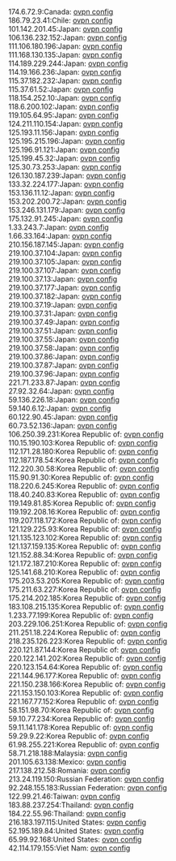 174.6.72.9:Canada: [ovpn config](vpn/174_6_72_9.ovpn)  
186.79.23.41:Chile: [ovpn config](vpn/186_79_23_41.ovpn)  
101.142.201.45:Japan: [ovpn config](vpn/101_142_201_45.ovpn)  
106.136.232.152:Japan: [ovpn config](vpn/106_136_232_152.ovpn)  
111.106.180.196:Japan: [ovpn config](vpn/111_106_180_196.ovpn)  
111.168.130.135:Japan: [ovpn config](vpn/111_168_130_135.ovpn)  
114.189.229.244:Japan: [ovpn config](vpn/114_189_229_244.ovpn)  
114.19.166.236:Japan: [ovpn config](vpn/114_19_166_236.ovpn)  
115.37.182.232:Japan: [ovpn config](vpn/115_37_182_232.ovpn)  
115.37.61.52:Japan: [ovpn config](vpn/115_37_61_52.ovpn)  
118.154.252.10:Japan: [ovpn config](vpn/118_154_252_10.ovpn)  
118.6.200.102:Japan: [ovpn config](vpn/118_6_200_102.ovpn)  
119.105.64.95:Japan: [ovpn config](vpn/119_105_64_95.ovpn)  
124.211.110.154:Japan: [ovpn config](vpn/124_211_110_154.ovpn)  
125.193.11.156:Japan: [ovpn config](vpn/125_193_11_156.ovpn)  
125.195.215.196:Japan: [ovpn config](vpn/125_195_215_196.ovpn)  
125.196.91.121:Japan: [ovpn config](vpn/125_196_91_121.ovpn)  
125.199.45.32:Japan: [ovpn config](vpn/125_199_45_32.ovpn)  
125.30.73.253:Japan: [ovpn config](vpn/125_30_73_253.ovpn)  
126.130.187.239:Japan: [ovpn config](vpn/126_130_187_239.ovpn)  
133.32.224.177:Japan: [ovpn config](vpn/133_32_224_177.ovpn)  
153.136.11.12:Japan: [ovpn config](vpn/153_136_11_12.ovpn)  
153.202.200.72:Japan: [ovpn config](vpn/153_202_200_72.ovpn)  
153.246.131.179:Japan: [ovpn config](vpn/153_246_131_179.ovpn)  
175.132.91.245:Japan: [ovpn config](vpn/175_132_91_245.ovpn)  
1.33.243.7:Japan: [ovpn config](vpn/1_33_243_7.ovpn)  
1.66.33.164:Japan: [ovpn config](vpn/1_66_33_164.ovpn)  
210.156.187.145:Japan: [ovpn config](vpn/210_156_187_145.ovpn)  
219.100.37.104:Japan: [ovpn config](vpn/219_100_37_104.ovpn)  
219.100.37.105:Japan: [ovpn config](vpn/219_100_37_105.ovpn)  
219.100.37.107:Japan: [ovpn config](vpn/219_100_37_107.ovpn)  
219.100.37.13:Japan: [ovpn config](vpn/219_100_37_13.ovpn)  
219.100.37.177:Japan: [ovpn config](vpn/219_100_37_177.ovpn)  
219.100.37.182:Japan: [ovpn config](vpn/219_100_37_182.ovpn)  
219.100.37.19:Japan: [ovpn config](vpn/219_100_37_19.ovpn)  
219.100.37.31:Japan: [ovpn config](vpn/219_100_37_31.ovpn)  
219.100.37.49:Japan: [ovpn config](vpn/219_100_37_49.ovpn)  
219.100.37.51:Japan: [ovpn config](vpn/219_100_37_51.ovpn)  
219.100.37.55:Japan: [ovpn config](vpn/219_100_37_55.ovpn)  
219.100.37.58:Japan: [ovpn config](vpn/219_100_37_58.ovpn)  
219.100.37.86:Japan: [ovpn config](vpn/219_100_37_86.ovpn)  
219.100.37.87:Japan: [ovpn config](vpn/219_100_37_87.ovpn)  
219.100.37.96:Japan: [ovpn config](vpn/219_100_37_96.ovpn)  
221.71.233.87:Japan: [ovpn config](vpn/221_71_233_87.ovpn)  
27.92.32.64:Japan: [ovpn config](vpn/27_92_32_64.ovpn)  
59.136.226.18:Japan: [ovpn config](vpn/59_136_226_18.ovpn)  
59.140.6.12:Japan: [ovpn config](vpn/59_140_6_12.ovpn)  
60.122.90.45:Japan: [ovpn config](vpn/60_122_90_45.ovpn)  
60.73.52.136:Japan: [ovpn config](vpn/60_73_52_136.ovpn)  
106.250.39.231:Korea Republic of: [ovpn config](vpn/106_250_39_231.ovpn)  
110.15.190.103:Korea Republic of: [ovpn config](vpn/110_15_190_103.ovpn)  
112.171.28.180:Korea Republic of: [ovpn config](vpn/112_171_28_180.ovpn)  
112.187.178.54:Korea Republic of: [ovpn config](vpn/112_187_178_54.ovpn)  
112.220.30.58:Korea Republic of: [ovpn config](vpn/112_220_30_58.ovpn)  
115.90.91.30:Korea Republic of: [ovpn config](vpn/115_90_91_30.ovpn)  
118.220.6.245:Korea Republic of: [ovpn config](vpn/118_220_6_245.ovpn)  
118.40.240.83:Korea Republic of: [ovpn config](vpn/118_40_240_83.ovpn)  
119.149.81.85:Korea Republic of: [ovpn config](vpn/119_149_81_85.ovpn)  
119.192.208.16:Korea Republic of: [ovpn config](vpn/119_192_208_16.ovpn)  
119.207.118.172:Korea Republic of: [ovpn config](vpn/119_207_118_172.ovpn)  
121.129.225.93:Korea Republic of: [ovpn config](vpn/121_129_225_93.ovpn)  
121.135.123.102:Korea Republic of: [ovpn config](vpn/121_135_123_102.ovpn)  
121.137.159.135:Korea Republic of: [ovpn config](vpn/121_137_159_135.ovpn)  
121.152.88.34:Korea Republic of: [ovpn config](vpn/121_152_88_34.ovpn)  
121.172.187.210:Korea Republic of: [ovpn config](vpn/121_172_187_210.ovpn)  
125.141.68.210:Korea Republic of: [ovpn config](vpn/125_141_68_210.ovpn)  
175.203.53.205:Korea Republic of: [ovpn config](vpn/175_203_53_205.ovpn)  
175.211.63.227:Korea Republic of: [ovpn config](vpn/175_211_63_227.ovpn)  
175.214.202.185:Korea Republic of: [ovpn config](vpn/175_214_202_185.ovpn)  
183.108.215.135:Korea Republic of: [ovpn config](vpn/183_108_215_135.ovpn)  
1.233.77.199:Korea Republic of: [ovpn config](vpn/1_233_77_199.ovpn)  
203.229.106.251:Korea Republic of: [ovpn config](vpn/203_229_106_251.ovpn)  
211.251.18.224:Korea Republic of: [ovpn config](vpn/211_251_18_224.ovpn)  
218.235.126.223:Korea Republic of: [ovpn config](vpn/218_235_126_223.ovpn)  
220.121.87.144:Korea Republic of: [ovpn config](vpn/220_121_87_144.ovpn)  
220.122.141.202:Korea Republic of: [ovpn config](vpn/220_122_141_202.ovpn)  
220.123.154.64:Korea Republic of: [ovpn config](vpn/220_123_154_64.ovpn)  
221.144.96.177:Korea Republic of: [ovpn config](vpn/221_144_96_177.ovpn)  
221.150.238.166:Korea Republic of: [ovpn config](vpn/221_150_238_166.ovpn)  
221.153.150.103:Korea Republic of: [ovpn config](vpn/221_153_150_103.ovpn)  
221.167.77.152:Korea Republic of: [ovpn config](vpn/221_167_77_152.ovpn)  
58.151.98.70:Korea Republic of: [ovpn config](vpn/58_151_98_70.ovpn)  
59.10.77.234:Korea Republic of: [ovpn config](vpn/59_10_77_234.ovpn)  
59.11.141.178:Korea Republic of: [ovpn config](vpn/59_11_141_178.ovpn)  
59.29.9.22:Korea Republic of: [ovpn config](vpn/59_29_9_22.ovpn)  
61.98.255.221:Korea Republic of: [ovpn config](vpn/61_98_255_221.ovpn)  
58.71.218.188:Malaysia: [ovpn config](vpn/58_71_218_188.ovpn)  
201.105.63.138:Mexico: [ovpn config](vpn/201_105_63_138.ovpn)  
217.138.212.58:Romania: [ovpn config](vpn/217_138_212_58.ovpn)  
213.24.119.150:Russian Federation: [ovpn config](vpn/213_24_119_150.ovpn)  
92.248.155.183:Russian Federation: [ovpn config](vpn/92_248_155_183.ovpn)  
122.99.21.46:Taiwan: [ovpn config](vpn/122_99_21_46.ovpn)  
183.88.237.254:Thailand: [ovpn config](vpn/183_88_237_254.ovpn)  
184.22.55.96:Thailand: [ovpn config](vpn/184_22_55_96.ovpn)  
216.183.197.115:United States: [ovpn config](vpn/216_183_197_115.ovpn)  
52.195.189.84:United States: [ovpn config](vpn/52_195_189_84.ovpn)  
65.99.92.168:United States: [ovpn config](vpn/65_99_92_168.ovpn)  
42.114.179.155:Viet Nam: [ovpn config](vpn/42_114_179_155.ovpn)  
